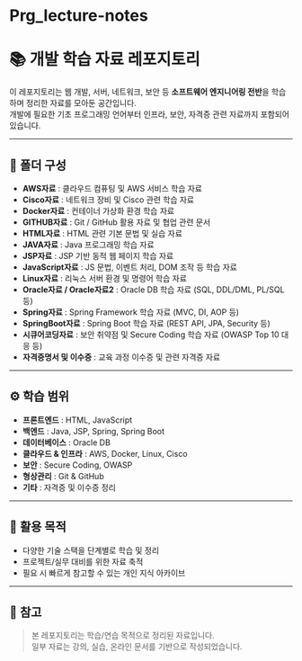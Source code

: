 # Prg_lecture-notes

# 📚 개발 학습 자료 레포지토리

이 레포지토리는 웹 개발, 서버, 네트워크, 보안 등 **소프트웨어 엔지니어링 전반**을 학습하며 정리한 자료를 모아둔 공간입니다.  
개발에 필요한 기초 프로그래밍 언어부터 인프라, 보안, 자격증 관련 자료까지 포함되어 있습니다.  

---

## 📂 폴더 구성

- **AWS자료** : 클라우드 컴퓨팅 및 AWS 서비스 학습 자료  
- **Cisco자료** : 네트워크 장비 및 Cisco 관련 학습 자료  
- **Docker자료** : 컨테이너 가상화 환경 학습 자료  
- **GITHUB자료** : Git / GitHub 활용 자료 및 협업 관련 문서  
- **HTML자료** : HTML 관련 기본 문법 및 실습 자료  
- **JAVA자료** : Java 프로그래밍 학습 자료  
- **JSP자료** : JSP 기반 동적 웹 페이지 학습 자료  
- **JavaScript자료** : JS 문법, 이벤트 처리, DOM 조작 등 학습 자료  
- **Linux자료** : 리눅스 서버 환경 및 명령어 학습 자료  
- **Oracle자료 / Oracle자료2** : Oracle DB 학습 자료 (SQL, DDL/DML, PL/SQL 등)  
- **Spring자료** : Spring Framework 학습 자료 (MVC, DI, AOP 등)  
- **SpringBoot자료** : Spring Boot 학습 자료 (REST API, JPA, Security 등)  
- **시큐어코딩자료** : 보안 취약점 및 Secure Coding 학습 자료 (OWASP Top 10 대응 등)  
- **자격증명서 및 이수증** : 교육 과정 이수증 및 관련 자격증 자료  

---

## ⚙️ 학습 범위

- **프론트엔드** : HTML, JavaScript  
- **백엔드** : Java, JSP, Spring, Spring Boot  
- **데이터베이스** : Oracle DB  
- **클라우드 & 인프라** : AWS, Docker, Linux, Cisco  
- **보안** : Secure Coding, OWASP  
- **형상관리** : Git & GitHub  
- **기타** : 자격증 및 이수증 정리  

---

## 📝 활용 목적

- 다양한 기술 스택을 단계별로 학습 및 정리  
- 프로젝트/실무 대비를 위한 자료 축적  
- 필요 시 빠르게 참고할 수 있는 개인 지식 아카이브  

---

## 📌 참고

> 본 레포지토리는 학습/연습 목적으로 정리된 자료입니다.  
> 일부 자료는 강의, 실습, 온라인 문서를 기반으로 작성되었습니다.  
